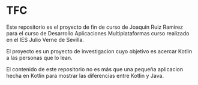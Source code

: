 # TFC

Este repositorio es el proyecto de fin de curso de Joaquín Ruiz Ramírez
para el curso de Desarrollo Aplicaciones Multiplataformas
curso realizado en el IES Julio Verne de Sevilla.

El proyecto es un proyecto de investigacion cuyo objetivo es acercar Kotlin a las personas que lo lean.

El contenido de este repositorio no es más que una pequeña aplicacion hecha en Kotlin
para mostrar las diferencias entre Kotlin y Java.
